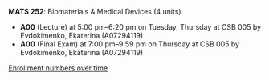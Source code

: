 **MATS 252**: Biomaterials & Medical Devices (4 units)

- **A00** (Lecture) at 5:00 pm–6:20 pm on Tuesday, Thursday at CSB 005 by Evdokimenko, Ekaterina (A07294119)
- **A00** (Final Exam) at 7:00 pm–9:59 pm on Thursday at CSB 005 by Evdokimenko, Ekaterina (A07294119)

[Enrollment numbers over time](./MATS252.tsv)
